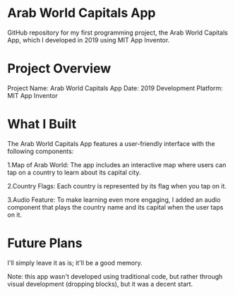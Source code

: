 # Arab World Capitals App
GitHub repository for my first programming project, the Arab World Capitals App, which I developed in 2019 using MIT App Inventor.

# Project Overview
Project Name: Arab World Capitals App
Date: 2019
Development Platform: MIT App Inventor

# What I Built
The Arab World Capitals App features a user-friendly interface with the following components:

1.Map of Arab World: The app includes an interactive map where users can tap on a country to learn about its capital city.

2.Country Flags: Each country is represented by its flag when you tap on it.

3.Audio Feature: To make learning even more engaging, I added an audio component that plays the country name and its capital when the user taps on it.

# Future Plans
I'll simply leave it as is; it'll be a good memory.

Note: this app wasn't developed using traditional code, but rather through visual development (dropping blocks), but it was a decent start.
